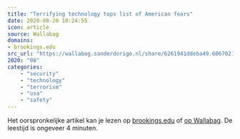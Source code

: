 ```yaml
---
title: "Terrifying technology tops list of American fears"
date: 2020-08-20 10:24:55
icon: article
source: Wallabag
domains:
- brookings.edu
src_url: "https://wallabag.sanderdorigo.nl/share/6261941ddeba49.60670214"
2020: "08"
categories:
    - "security"
    - "technology"
    - "terrorism"
    - "usa"
    - "safety"
---
```

Het oorspronkelijke artikel kan je lezen op [brookings.edu](https://www.brookings.edu/blog/techtank/2015/10/30/terrifying-technology-tops-list-of-american-fears/) of [op Wallabag](https://wallabag.sanderdorigo.nl/share/6261941ddeba49.60670214). De leestijd is ongeveer 4 minuten.